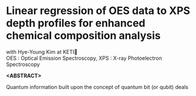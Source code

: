 # Linear regression of OES data to XPS depth profiles for enhanced chemical composition analysis 

with Hye-Young Kim at KETI🙌
<br>OES : Optical Emission Spectroscopy, XPS : X-ray Photoelectron Spectroscopy

**&lt;ABSTRACT&gt;**
<div align="justify"> 
  Quantum information built upon the concept of quantum bit (or qubit) deals
</div>
